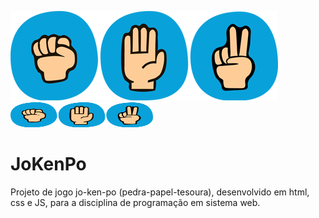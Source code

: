 ![](/assets/img/JoKenPo.png)
<img src="/assets/img/JoKenPo.png"  width="228" height="40">

# JoKenPo
 Projeto de jogo  jo-ken-po (pedra-papel-tesoura), desenvolvido em html, css e JS, para a disciplina de programação em sistema web.
